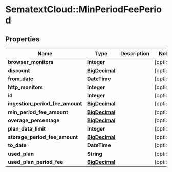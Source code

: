 # SematextCloud::MinPeriodFeePeriod

## Properties

| Name                            | Type                            | Description | Notes      |
| ------------------------------- | ------------------------------- | ----------- | ---------- |
| **browser_monitors**            | **Integer**                     |             | [optional] |
| **discount**                    | [**BigDecimal**](BigDecimal.md) |             | [optional] |
| **from_date**                   | **DateTime**                    |             | [optional] |
| **http_monitors**               | **Integer**                     |             | [optional] |
| **id**                          | **Integer**                     |             | [optional] |
| **ingestion_period_fee_amount** | [**BigDecimal**](BigDecimal.md) |             | [optional] |
| **min_period_fee_amount**       | [**BigDecimal**](BigDecimal.md) |             | [optional] |
| **overage_percentage**          | [**BigDecimal**](BigDecimal.md) |             | [optional] |
| **plan_data_limit**             | **Integer**                     |             | [optional] |
| **storage_period_fee_amount**   | [**BigDecimal**](BigDecimal.md) |             | [optional] |
| **to_date**                     | **DateTime**                    |             | [optional] |
| **used_plan**                   | **String**                      |             | [optional] |
| **used_plan_period_fee**        | [**BigDecimal**](BigDecimal.md) |             | [optional] |
